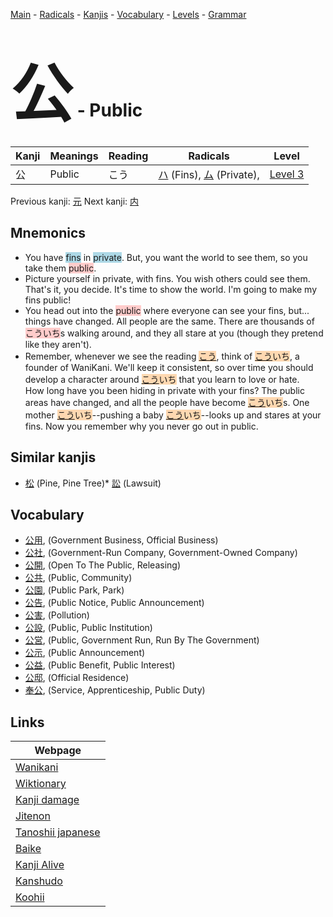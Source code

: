 <style> bigfont {font-size: 100px}</style>
[Main](../index.md) -
[Radicals](../radicals.md) -
[Kanjis](../kanjis.md) -
[Vocabulary](../vocabulary.md) -
[Levels](../levels.md) -
[Grammar](../grammar.md)
# <bigfont> 公</bigfont> - Public 

| Kanji | Meanings | Reading | Radicals | Level |
| --- | --- | --- | --- | --- |
| 公 | Public | こう | [ハ](../radicals/ハ.md) (Fins), [ム](../radicals/ム.md) (Private),  | [Level 3](../levels/wk_level3.md) |

Previous kanji: [元](元.md) Next kanji: [内](内.md) 

## Mnemonics
 * You have <span style="background-color:#ADD8E6"> fins</span> in <span style="background-color:#ADD8E6"> private</span>. But, you want the world to see them, so you take them <span style="background-color:#ffcccb"> public</span>.
* Picture yourself in private, with fins. You wish others could see them. That's it, you decide. It's time to show the world. I'm going to make my fins public!
* You head out into the <span style="background-color:#ffcccb"> public</span> where everyone can see your fins, but... things have changed. All people are the same. There are thousands of <span style="background-color:#ffcccb"> こういち</span>s walking around, and they all stare at you (though they pretend like they aren't).
* Remember, whenever we see the reading <span style="background-color:#fed8b1"> [こう](https://jisho.org/search/こう)</span>, think of <span style="background-color:#fed8b1"> [こう](https://jisho.org/search/こう)いち</span>, a founder of WaniKani. We'll keep it consistent, so over time you should develop a character around <span style="background-color:#fed8b1"> [こう](https://jisho.org/search/こう)いち</span> that you learn to love or hate.<br />How long have you been hiding in private with your fins? The public areas have changed, and all the people have become <span style="background-color:#fed8b1"> [こう](https://jisho.org/search/こう)いち</span>s. One mother <span style="background-color:#fed8b1"> [こう](https://jisho.org/search/こう)いち</span>--pushing a baby <span style="background-color:#fed8b1"> [こう](https://jisho.org/search/こう)いち</span>--looks up and stares at your fins. Now you remember why you never go out in public.


## Similar kanjis
 * [松](松.md) (Pine, Pine Tree)* [訟](訟.md) (Lawsuit)


## Vocabulary
 * [公用](../vocabulary/公.md), (Government Business, Official Business)
* [公社](../vocabulary/公.md), (Government-Run Company, Government-Owned Company)
* [公開](../vocabulary/公.md), (Open To The Public, Releasing)
* [公共](../vocabulary/公.md), (Public, Community)
* [公園](../vocabulary/公.md), (Public Park, Park)
* [公告](../vocabulary/公.md), (Public Notice, Public Announcement)
* [公害](../vocabulary/公.md), (Pollution)
* [公設](../vocabulary/公.md), (Public, Public Institution)
* [公営](../vocabulary/公.md), (Public, Government Run, Run By The Government)
* [公示](../vocabulary/公.md), (Public Announcement)
* [公益](../vocabulary/公.md), (Public Benefit, Public Interest)
* [公邸](../vocabulary/公.md), (Official Residence)
* [奉公](../vocabulary/公.md), (Service, Apprenticeship, Public Duty)



## Links 

| Webpage |
| --- |
| [Wanikani          ](https://www.wanikani.com/kanji/公) |
| [Wiktionary        ](https://en.wiktionary.org/wiki/公) |
| [Kanji damage      ](http://www.kanjidamage.com/kanji/search?utf8=✓&q=公) |
| [Jitenon           ](https://jitenon.com/kanji/公) |
| [Tanoshii japanese ](https://www.tanoshiijapanese.com/dictionary/kanji.cfm?k=公) |
| [Baike             ](https://baike.baidu.com/item/公) |
| [Kanji Alive       ](https://app.kanjialive.com/公) |
| [Kanshudo          ](https://www.kanshudo.com/searchmn?q=公) |
| [Koohii            ](https://kanji.koohii.com/study/kanji/公) |
